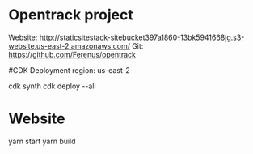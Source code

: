 # Opentrack project
Website: http://staticsitestack-sitebucket397a1860-13bk5941668jg.s3-website.us-east-2.amazonaws.com/
Git: https://github.com/Ferenus/opentrack

#CDK
Deployment region: us-east-2

cdk synth
cdk deploy --all

# Website
yarn start
yarn build